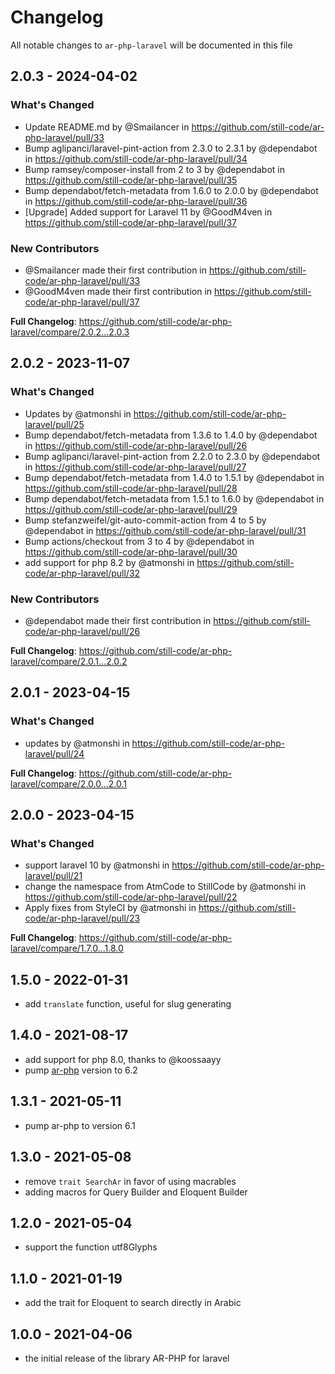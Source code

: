 # Changelog

All notable changes to `ar-php-laravel` will be documented in this file

## 2.0.3 - 2024-04-02

### What's Changed

* Update README.md by @Smailancer in https://github.com/still-code/ar-php-laravel/pull/33
* Bump aglipanci/laravel-pint-action from 2.3.0 to 2.3.1 by @dependabot in https://github.com/still-code/ar-php-laravel/pull/34
* Bump ramsey/composer-install from 2 to 3 by @dependabot in https://github.com/still-code/ar-php-laravel/pull/35
* Bump dependabot/fetch-metadata from 1.6.0 to 2.0.0 by @dependabot in https://github.com/still-code/ar-php-laravel/pull/36
* [Upgrade] Added support for Laravel 11 by @GoodM4ven in https://github.com/still-code/ar-php-laravel/pull/37

### New Contributors

* @Smailancer made their first contribution in https://github.com/still-code/ar-php-laravel/pull/33
* @GoodM4ven made their first contribution in https://github.com/still-code/ar-php-laravel/pull/37

**Full Changelog**: https://github.com/still-code/ar-php-laravel/compare/2.0.2...2.0.3

## 2.0.2 - 2023-11-07

### What's Changed

- Updates by @atmonshi in https://github.com/still-code/ar-php-laravel/pull/25
- Bump dependabot/fetch-metadata from 1.3.6 to 1.4.0 by @dependabot in https://github.com/still-code/ar-php-laravel/pull/26
- Bump aglipanci/laravel-pint-action from 2.2.0 to 2.3.0 by @dependabot in https://github.com/still-code/ar-php-laravel/pull/27
- Bump dependabot/fetch-metadata from 1.4.0 to 1.5.1 by @dependabot in https://github.com/still-code/ar-php-laravel/pull/28
- Bump dependabot/fetch-metadata from 1.5.1 to 1.6.0 by @dependabot in https://github.com/still-code/ar-php-laravel/pull/29
- Bump stefanzweifel/git-auto-commit-action from 4 to 5 by @dependabot in https://github.com/still-code/ar-php-laravel/pull/31
- Bump actions/checkout from 3 to 4 by @dependabot in https://github.com/still-code/ar-php-laravel/pull/30
- add support for php 8.2 by @atmonshi in https://github.com/still-code/ar-php-laravel/pull/32

### New Contributors

- @dependabot made their first contribution in https://github.com/still-code/ar-php-laravel/pull/26

**Full Changelog**: https://github.com/still-code/ar-php-laravel/compare/2.0.1...2.0.2

## 2.0.1 - 2023-04-15

### What's Changed

- updates by @atmonshi in https://github.com/still-code/ar-php-laravel/pull/24

**Full Changelog**: https://github.com/still-code/ar-php-laravel/compare/2.0.0...2.0.1

## 2.0.0 - 2023-04-15

### What's Changed

- support laravel 10 by @atmonshi in https://github.com/still-code/ar-php-laravel/pull/21
- change the namespace from AtmCode to StillCode by @atmonshi in https://github.com/still-code/ar-php-laravel/pull/22
- Apply fixes from StyleCI by @atmonshi in https://github.com/still-code/ar-php-laravel/pull/23

**Full Changelog**: https://github.com/still-code/ar-php-laravel/compare/1.7.0...1.8.0

## 1.5.0 - 2022-01-31

- add `translate` function, useful for slug generating

## 1.4.0 - 2021-08-17

- add support for php 8.0, thanks to @koossaayy
- pump [ar-php](https://github.com/khaled-alshamaa/ar-php) version to 6.2

## 1.3.1 - 2021-05-11

- pump ar-php to version 6.1

## 1.3.0 - 2021-05-08

- remove `trait SearchAr` in favor of using macrables
- adding macros for Query Builder and Eloquent Builder

## 1.2.0 - 2021-05-04

- support the function utf8Glyphs

## 1.1.0 - 2021-01-19

- add the trait for Eloquent to search directly in Arabic

## 1.0.0 - 2021-04-06

- the initial release of the library AR-PHP for laravel
